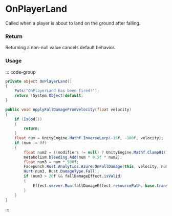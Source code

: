 <Badge type="danger" text="Carbon Compatible"/><Badge type="warning" text="Oxide Compatible"/>
# OnPlayerLand
Called when a player is about to land on the ground after falling.
### Return
Returning a non-null value cancels default behavior.

### Usage
::: code-group
```csharp [Example]
private object OnPlayerLand()
{
	Puts("OnPlayerLand has been fired!");
	return (System.Object)default;
}
```
```csharp [Source — Assembly-CSharp @ BasePlayer]
public void ApplyFallDamageFromVelocity(float velocity)
{
	if (IsGod())
	{
		return;
	}
	float num = UnityEngine.Mathf.InverseLerp(-15f, -100f, velocity);
	if (num != 0f)
	{
		float num2 = ((modifiers != null) ? UnityEngine.Mathf.Clamp01(1f - modifiers.GetValue(Modifier.ModifierType.Clotting)) : 1f);
		metabolism.bleeding.Add(num * 0.5f * num2);
		float num3 = num * 500f;
		Facepunch.Rust.Analytics.Azure.OnFallDamage(this, velocity, num3);
		Hurt(num3, Rust.DamageType.Fall);
		if (num3 > 20f && fallDamageEffect.isValid)
		{
			Effect.server.Run(fallDamageEffect.resourcePath, base.transform.position, UnityEngine.Vector3.zero);
		}
	}
}

```
:::
